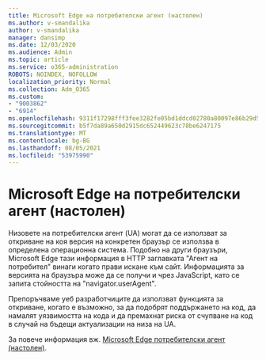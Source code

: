 ```yaml
---
title: Microsoft Edge на потребителски агент (настолен)
ms.author: v-smandalika
author: v-smandalika
manager: dansimp
ms.date: 12/03/2020
ms.audience: Admin
ms.topic: article
ms.service: o365-administration
ROBOTS: NOINDEX, NOFOLLOW
localization_priority: Normal
ms.collection: Adm_O365
ms.custom:
- "9003862"
- "6914"
ms.openlocfilehash: 9311f17298fff3fee3282fe05bd1ddcd02780a80097e86b29d56ffd575a9a571
ms.sourcegitcommit: b5f7da89a650d2915dc652449623c78be6247175
ms.translationtype: MT
ms.contentlocale: bg-BG
ms.lasthandoff: 08/05/2021
ms.locfileid: "53975990"
---
```

# <a name="microsoft-edge-user-agent-string-desktop"></a>Microsoft Edge на потребителски агент (настолен)

Низовете на потребителски агент (UA) могат да се използват за откриване на коя версия на конкретен браузър се използва в определена операционна система. Подобно на други браузъри, Microsoft Edge тази информация в HTTP заглавката "Агент на потребител" винаги когато прави искане към сайт. Информацията за версията на браузъра може да се получи и чрез JavaScript, като се запита стойността на "navigator.userAgent".

Препоръчваме уеб разработчиците да използват функцията за откриване, когато е възможно, за да подобрят поддържането на код, да намалят уязвимостта на кода и да премахнат риска от счупване на код в случай на бъдещи актуализации на низа на UA.

За повече информация вж. [Microsoft Edge потребителски агент (настолен)](https://docs.microsoft.com/microsoft-edge/web-platform/user-agent-string).